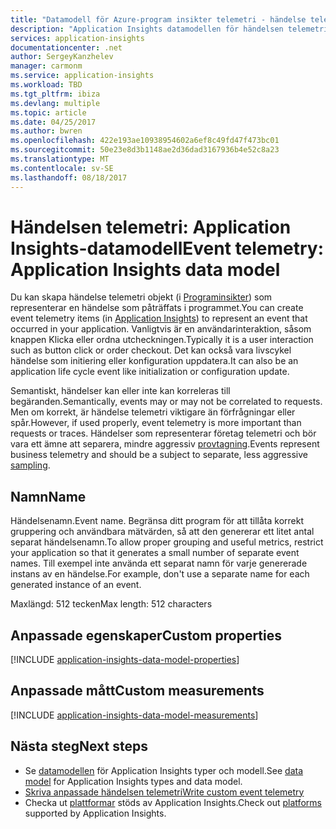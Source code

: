 ```yaml
---
title: "Datamodell för Azure-program insikter telemetri - händelse telemetri | Microsoft Docs"
description: "Application Insights datamodellen för händelsen telemetri"
services: application-insights
documentationcenter: .net
author: SergeyKanzhelev
manager: carmonm
ms.service: application-insights
ms.workload: TBD
ms.tgt_pltfrm: ibiza
ms.devlang: multiple
ms.topic: article
ms.date: 04/25/2017
ms.author: bwren
ms.openlocfilehash: 422e193ae10938954602a6ef8c49fd47f473bc01
ms.sourcegitcommit: 50e23e8d3b1148ae2d36dad3167936b4e52c8a23
ms.translationtype: MT
ms.contentlocale: sv-SE
ms.lasthandoff: 08/18/2017
---
```

# <a name="event-telemetry-application-insights-data-model"></a><span data-ttu-id="ac1b4-103">Händelsen telemetri: Application Insights-datamodell</span><span class="sxs-lookup"><span data-stu-id="ac1b4-103">Event telemetry: Application Insights data model</span></span>

<span data-ttu-id="ac1b4-104">Du kan skapa händelse telemetri objekt (i [Programinsikter](app-insights-overview.md)) som representerar en händelse som påträffats i programmet.</span><span class="sxs-lookup"><span data-stu-id="ac1b4-104">You can create event telemetry items (in [Application Insights](app-insights-overview.md)) to represent an event that occurred in your application.</span></span> <span data-ttu-id="ac1b4-105">Vanligtvis är en användarinteraktion, såsom knappen Klicka eller ordna utcheckningen.</span><span class="sxs-lookup"><span data-stu-id="ac1b4-105">Typically it is a user interaction such as button click or order checkout.</span></span> <span data-ttu-id="ac1b4-106">Det kan också vara livscykel händelse som initiering eller konfiguration uppdatera.</span><span class="sxs-lookup"><span data-stu-id="ac1b4-106">It can also be an application life cycle event like initialization or configuration update.</span></span> 

<span data-ttu-id="ac1b4-107">Semantiskt, händelser kan eller inte kan korreleras till begäranden.</span><span class="sxs-lookup"><span data-stu-id="ac1b4-107">Semantically, events may or may not be correlated to requests.</span></span> <span data-ttu-id="ac1b4-108">Men om korrekt, är händelse telemetri viktigare än förfrågningar eller spår.</span><span class="sxs-lookup"><span data-stu-id="ac1b4-108">However, if used properly, event telemetry is more important than requests or traces.</span></span> <span data-ttu-id="ac1b4-109">Händelser som representerar företag telemetri och bör vara ett ämne att separera, mindre aggressiv [provtagning](app-insights-api-filtering-sampling.md).</span><span class="sxs-lookup"><span data-stu-id="ac1b4-109">Events represent business telemetry and should be a subject to separate, less aggressive [sampling](app-insights-api-filtering-sampling.md).</span></span>

## <a name="name"></a><span data-ttu-id="ac1b4-110">Namn</span><span class="sxs-lookup"><span data-stu-id="ac1b4-110">Name</span></span>

<span data-ttu-id="ac1b4-111">Händelsenamn.</span><span class="sxs-lookup"><span data-stu-id="ac1b4-111">Event name.</span></span> <span data-ttu-id="ac1b4-112">Begränsa ditt program för att tillåta korrekt gruppering och användbara mätvärden, så att den genererar ett litet antal separat händelsenamn.</span><span class="sxs-lookup"><span data-stu-id="ac1b4-112">To allow proper grouping and useful metrics, restrict your application so that it generates a small number of separate event names.</span></span> <span data-ttu-id="ac1b4-113">Till exempel inte använda ett separat namn för varje genererade instans av en händelse.</span><span class="sxs-lookup"><span data-stu-id="ac1b4-113">For example, don't use a separate name for each generated instance of an event.</span></span>

<span data-ttu-id="ac1b4-114">Maxlängd: 512 tecken</span><span class="sxs-lookup"><span data-stu-id="ac1b4-114">Max length: 512 characters</span></span>

## <a name="custom-properties"></a><span data-ttu-id="ac1b4-115">Anpassade egenskaper</span><span class="sxs-lookup"><span data-stu-id="ac1b4-115">Custom properties</span></span>

[!INCLUDE [application-insights-data-model-properties](../../includes/application-insights-data-model-properties.md)]

## <a name="custom-measurements"></a><span data-ttu-id="ac1b4-116">Anpassade mått</span><span class="sxs-lookup"><span data-stu-id="ac1b4-116">Custom measurements</span></span>

[!INCLUDE [application-insights-data-model-measurements](../../includes/application-insights-data-model-measurements.md)]

## <a name="next-steps"></a><span data-ttu-id="ac1b4-117">Nästa steg</span><span class="sxs-lookup"><span data-stu-id="ac1b4-117">Next steps</span></span>

- <span data-ttu-id="ac1b4-118">Se [datamodellen](application-insights-data-model.md) för Application Insights typer och modell.</span><span class="sxs-lookup"><span data-stu-id="ac1b4-118">See [data model](application-insights-data-model.md) for Application Insights types and data model.</span></span>
- [<span data-ttu-id="ac1b4-119">Skriva anpassade händelsen telemetri</span><span class="sxs-lookup"><span data-stu-id="ac1b4-119">Write custom event telemetry</span></span>](app-insights-api-custom-events-metrics.md#trackevent)
- <span data-ttu-id="ac1b4-120">Checka ut [plattformar](app-insights-platforms.md) stöds av Application Insights.</span><span class="sxs-lookup"><span data-stu-id="ac1b4-120">Check out [platforms](app-insights-platforms.md) supported by Application Insights.</span></span>
